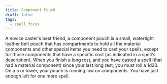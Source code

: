 ```yaml
---
title: Component Pouch
draft: false
tags:
  - spell_focus
---
```

A novice caster’s best friend, a component pouch is a small, watertight leather belt pouch that has compartments to hold all the material components and other special items you need to cast your spells, except for those components that have a specific cost (as indicated in a spell's description). When you finish a long rest, and you have casted a spell (that had a material component) since your last long rest, you must roll a 1d20. On a 5 or lower, your pouch is running low on components. You have just enough left for one more spell.